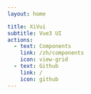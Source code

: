 ```yaml
---
layout: home

title: XiVui
subtitle: Vue3 UI
actions:
  - text: Components
    link: /zh/components
    icon: view-grid
  - text: Github
    link: /
    icon: github
---
```


